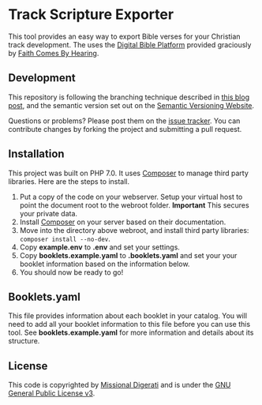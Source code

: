 # Track Scripture Exporter

This tool provides an easy way to export Bible verses for your Christian track development.  The uses the [Digital Bible Platform](https://digitalbibleplatform.com/) provided graciously by [Faith Comes By Hearing](https://www.faithcomesbyhearing.com/).

## Development

This repository is following the branching technique described in [this blog post](http://nvie.com/posts/a-successful-git-branching-model/), and the semantic version set out on the [Semantic Versioning Website](http://semver.org/).

Questions or problems? Please post them on the [issue tracker](https://github.com/MissionalDigerati/track-scripture-exporter/issues). You can contribute changes by forking the project and submitting a pull request.

## Installation

This project was built on PHP 7.0.  It uses [Composer](https://getcomposer.org/) to manage third party libraries.  Here are the steps to install.

1. Put a copy of the code on your webserver.  Setup your virtual host to point the document root to the webroot folder.  **Important** This secures your private data.
2. Install [Composer](https://getcomposer.org/) on your server based on their documentation.
3. Move into the directory above webroot, and install third party libraries: `composer install --no-dev`.
4. Copy **example.env** to **.env** and set your settings.
5. Copy **booklets.example.yaml** to **.booklets.yaml** and set your your booklet information based on the information below.
6. You should now be ready to go!

## Booklets.yaml

This file provides information about each booklet in your catalog.  You will need to add all your booklet information to this file before you can use this tool. See **booklets.example.yaml** for more information and details about its structure.


## License

This code is copyrighted by [Missional Digerati](http://missionaldigerati.org) and is under the [GNU General Public License v3](http://www.gnu.org/licenses/gpl-3.0-standalone.html).
